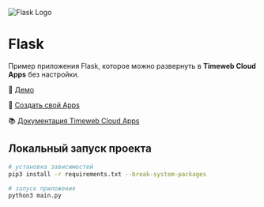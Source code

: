![Flask Logo](https://st.timeweb.com/cloud-static/apps-logo/flask.svg)

# Flask

Пример приложения Flask, которое можно развернуть в **Timeweb Cloud Apps** без настройки.

:tada: [Демо]()

:rocket: [Создать свой Apps](https://timeweb.cloud/my/apps/create)

:books: [Документация Timeweb Cloud Apps](https://timeweb.cloud/docs/apps)

## <a name="dev"></a>Локальный запуск проекта

```bash
# установка зависимостей
pip3 install -r requirements.txt --break-system-packages

# запуск приложения
python3 main.py
```
